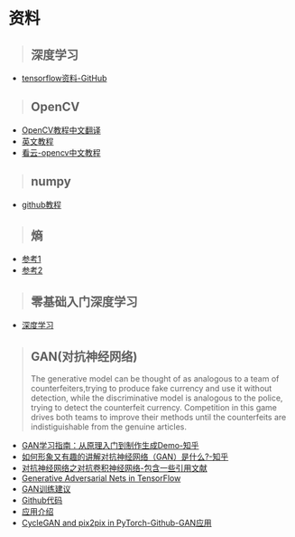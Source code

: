 # 资料
>## 深度学习
-  [tensorflow资料-GitHub](https://github.com/MachineLP/Tensorflow-)

>## OpenCV
- [OpenCV教程中文翻译](https://www.cnblogs.com/Undo-self-blog/p/8423851.html)
- [英文教程](https://docs.opencv.org/3.2.0/d6/d00/tutorial_py_root.html)
- [看云-opencv中文教程](https://www.kancloud.cn/aollo/aolloopencv/269602)

>## numpy
- [github教程](http://cs231n.github.io/python-numpy-tutorial/)

>## 熵
- [参考1](https://blog.csdn.net/tsyccnh/article/details/79163834)
- [参考2](https://blog.csdn.net/rtygbwwwerr/article/details/50778098)

>## 零基础入门深度学习
- [深度学习](https://www.zybuluo.com/hanbingtao/note/433855)

>## GAN(对抗神经网络)
> The generative model can be thought of as analogous to a team of counterfeiters,trying to produce fake currency and use it without detection, while the discriminative model is analogous to the police, trying to detect the counterfeit currency. Competition in this game drives both teams to improve their methods until the counterfeits are indistiguishable from the genuine articles.

- [GAN学习指南：从原理入门到制作生成Demo-知乎](https://zhuanlan.zhihu.com/p/24767059)
- [如何形象又有趣的讲解对抗神经网络（GAN）是什么?-知乎](https://www.zhihu.com/question/63493495)
- [对抗神经网络之对抗卷积神经网络-包含一些引用文献](https://blog.csdn.net/u013139259/article/details/53590536)
- [Generative Adversarial Nets in TensorFlow](https://wiseodd.github.io/techblog/2016/09/17/gan-tensorflow/)
- [GAN训练建议](https://github.com/soumith/ganhacks)
- [Github代码](https://github.com/zhangqianhui/Conditional-GAN)
- [应用介绍](http://ml4a.github.io/guides/Pix2Pix/)
- [CycleGAN and pix2pix in PyTorch-Github-GAN应用](https://github.com/junyanz/pytorch-CycleGAN-and-pix2pix)

